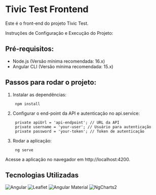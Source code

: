 # Tivic Test Frontend

Este é o front-end do projeto Tivic Test.

Instruções de Configuração e Execução do Projeto:

## Pré-requisitos:

  - Node.js (Versão mínima recomendada: 16.x)
  - Angular CLI (Versão mínima recomendada: 15.x)

## Passos para rodar o projeto:

1. Instalar as dependências:

        npm install

2. Configurar o end-point da API e autenticação no api.service:

        private apiUrl = 'api-endpoint'; // URL da API
        private username = 'your-user'; // Usuário para autenticação
        private password = 'your-token'; // Token de autenticação

3. Rodar a aplicação:

        ng serve

Acesse a aplicação no navegador em http://localhost:4200.

## Tecnologias Utilizadas

![Angular](https://img.shields.io/badge/Angular-18.0.0-DD0031?style=for-the-badge&logo=angular&logoColor=white) ![Leaflet](https://img.shields.io/badge/Leaflet-1.9.4-199900?style=for-the-badge&logo=leaflet&logoColor=white) ![Angular Material](https://img.shields.io/badge/Angular%20Material-15.0.0-757575?style=for-the-badge&logo=angular-material&logoColor=white) ![NgCharts2](https://img.shields.io/badge/NgCharts2-1.0.0-ff5733?style=for-the-badge&logo=chart.js&logoColor=white)

